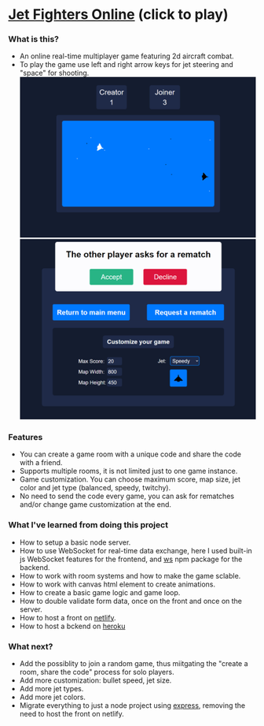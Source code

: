 # [Jet Fighters Online](https://objective-easley-303f76.netlify.app/) (click to play)

### What is this?
* An online real-time multiplayer game featuring 2d aircraft combat.
* To play the game use left and right arrow keys for jet steering and "space" for shooting.
![alt text](https://raw.githubusercontent.com/Dan-Lucian/Jet-Fighters-online/main/design/Game-going.png "Game")
![alt text](https://raw.githubusercontent.com/Dan-Lucian/Jet-Fighters-online/main/design/Game-over-menu.png "Game-over")

### Features
* You can create a game room with a unique code and share the code with a friend.
* Supports multiple rooms, it is not limited just to one game instance.
* Game customization. You can choose maximum score, map size, jet color and jet type (balanced, speedy, twitchy).
* No need to send the code every game, you can ask for rematches and/or change game customization at the end.

### What I've learned from doing this project
* How to setup a basic node server.
* How to use WebSocket for real-time data exchange, here I used built-in js WebSocket features for the frontend, and [ws](https://www.npmjs.com/package/ws) npm package for the backend.
* How to work with room systems and how to make the game sclable.
* How to work with canvas html element to create animations.
* How to create a basic game logic and game loop.
* How to double validate form data, once on the front and once on the server.
* How to host a front on [netlify](https://www.netlify.com/).
* How to host a bckend on [heroku](https://www.heroku.com/)

### What next?
* Add the possiblity to join a random game, thus miitgating the "create a room, share the code" process for solo players.
* Add more customization: bullet speed, jet size.
* Add more jet types.
* Add more jet colors.
* Migrate everything to just a node project using [express](https://www.npmjs.com/package/express), removing the need to host the front on netlify.
